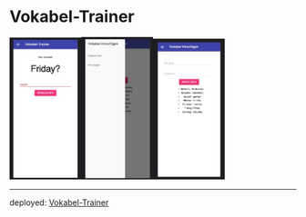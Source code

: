 # Vokabel-Trainer

<img src="images/app%20screenshot%201.jpg"  width=25% height=30%><img src="images/app%20screenshot%202.jpg"  width=25% height=30%><img src="images/app%20screenshot%203.jpg"  width=25% height=30%>

___

deployed: [Vokabel-Trainer](https://sparkly-piroshki-649e46.netlify.app/)